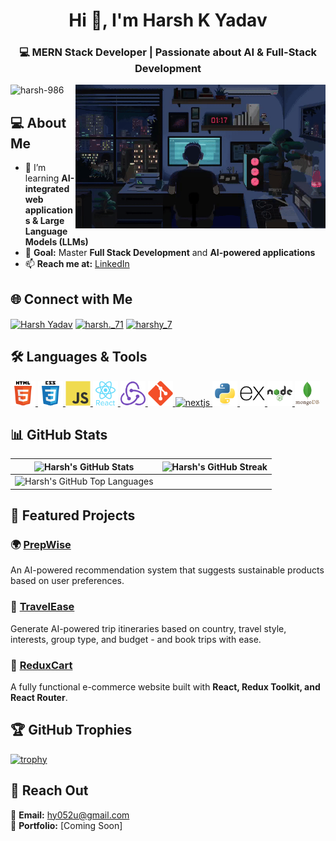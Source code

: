 <h1 align="center">Hi 👋, I'm Harsh K Yadav</h1>
<h3 align="center">💻 MERN Stack Developer | Passionate about AI & Full-Stack Development  
</h3>

<img align="right" alt="coding" width="400" src="dev.gif">


<p align="left"> <img src="https://komarev.com/ghpvc/?username=harsh-986&label=Profile%20views&color=0e75b6&style=flat" alt="harsh-986" /> </p>

## 💻 About Me  
- 🌱 I’m learning **AI-integrated web applications & Large Language Models (LLMs)**  
- 🎯 **Goal:** Master **Full Stack Development** and **AI-powered applications**  
- 📫 **Reach me at:** [LinkedIn](https://www.linkedin.com/in/harsh-yadav-314926260/)

## 🌐 Connect with Me  
<p align="left">
<a href="https://www.linkedin.com/in/harsh-yadav-314926260/" target="blank"><img align="center" src="https://raw.githubusercontent.com/rahuldkjain/github-profile-readme-generator/master/src/images/icons/Social/linked-in-alt.svg" alt="Harsh Yadav" height="30" width="40" /></a>
<a href="https://instagram.com/harsh._71" target="blank"><img align="center" src="https://raw.githubusercontent.com/rahuldkjain/github-profile-readme-generator/master/src/images/icons/Social/instagram.svg" alt="harsh._71" height="30" width="40" /></a>
<a href="https://www.leetcode.com/harshy_7" target="blank"><img align="center" src="https://raw.githubusercontent.com/rahuldkjain/github-profile-readme-generator/master/src/images/icons/Social/leet-code.svg" alt="harshy_7" height="30" width="40" /></a>
</p>

## 🛠 Languages & Tools  
<p align="left">
<a href="https://www.w3schools.com/html/" target="_blank" rel="noreferrer"> <img src="https://raw.githubusercontent.com/devicons/devicon/master/icons/html5/html5-original-wordmark.svg" alt="html5" width="40" height="40"/> </a>
<a href="https://www.w3schools.com/css/" target="_blank" rel="noreferrer"> <img src="https://raw.githubusercontent.com/devicons/devicon/master/icons/css3/css3-original-wordmark.svg" alt="css3" width="40" height="40"/> </a>
<a href="https://developer.mozilla.org/en-US/docs/Web/JavaScript" target="_blank" rel="noreferrer"> <img src="https://raw.githubusercontent.com/devicons/devicon/master/icons/javascript/javascript-original.svg" alt="javascript" width="40" height="40"/> </a>
<a href="https://reactjs.org/" target="_blank" rel="noreferrer"> <img src="https://raw.githubusercontent.com/devicons/devicon/master/icons/react/react-original-wordmark.svg" alt="react" width="40" height="40"/> </a>
<a href="https://redux.js.org" target="_blank" rel="noreferrer"> <img src="https://raw.githubusercontent.com/devicons/devicon/master/icons/redux/redux-original.svg" alt="redux" width="40" height="40"/> </a>
<a href="https://git-scm.com/" target="_blank" rel="noreferrer">
    <img src="https://raw.githubusercontent.com/devicons/devicon/master/icons/git/git-original.svg" alt="git" width="40" height="40"/>
</a>
<a href="https://nextjs.org/" target="_blank" rel="noreferrer">
    <img src="https://upload.wikimedia.org/wikipedia/commons/8/8e/Nextjs-logo.svg" alt="nextjs" width="40" height="40"/>
</a>
<a href="https://www.python.org/" target="_blank" rel="noreferrer">
    <img src="https://raw.githubusercontent.com/devicons/devicon/master/icons/python/python-original.svg" alt="python" width="40" height="40"/>
</a>
<a href="https://expressjs.com/" target="_blank" rel="noreferrer">
    <img src="https://raw.githubusercontent.com/devicons/devicon/master/icons/express/express-original.svg" alt="express" width="40" height="40"/>
</a>
<a href="https://nodejs.org" target="_blank" rel="noreferrer"> <img src="https://raw.githubusercontent.com/devicons/devicon/master/icons/nodejs/nodejs-original-wordmark.svg" alt="nodejs" width="40" height="40"/> </a>
<a href="https://www.mongodb.com/" target="_blank" rel="noreferrer"> <img src="https://raw.githubusercontent.com/devicons/devicon/master/icons/mongodb/mongodb-original-wordmark.svg" alt="mongodb" width="40" height="40"/> </a>
</p>


## 📊 GitHub Stats
| <img src="https://github-readme-stats.vercel.app/api?username=harsh-986&show_icons=true&theme=radical" alt="Harsh's GitHub Stats" /> | <img src="https://github-readme-streak-stats.herokuapp.com/?user=harsh-986&theme=radical" alt="Harsh's GitHub Streak" /> |
| --- | --- |
| <img src="https://github-readme-stats.vercel.app/api/top-langs?username=harsh-986&show_icons=true&locale=en&layout=compact&theme=radical" alt="Harsh's GitHub Top Languages" /> | |


## 🚀 Featured Projects
### 🌍 [PrepWise](https://prep-wise-olive.vercel.app/sign-in)
An AI-powered recommendation system that suggests sustainable products based on user preferences.

### 🛒 [TravelEase](https://travel-ease-psi.vercel.app/sign-in)
Generate AI-powered trip itineraries based on country, travel style, interests, group type, and budget - and book trips with ease.

### 🛒 [ReduxCart](https://github.com/Harsh-986/ReduxCart)
A fully functional e-commerce website built with **React, Redux Toolkit, and React Router**.


## 🏆 GitHub Trophies
[![trophy](https://github-profile-trophy.vercel.app/?username=harsh-986&theme=radical&no-frame=true&margin-w=10)](https://github.com/ryo-ma/github-profile-trophy)

## 🔗 Reach Out  
📧 **Email:** hy052u@gmail.com 
<br>
💼 **Portfolio:** [Coming Soon] 

